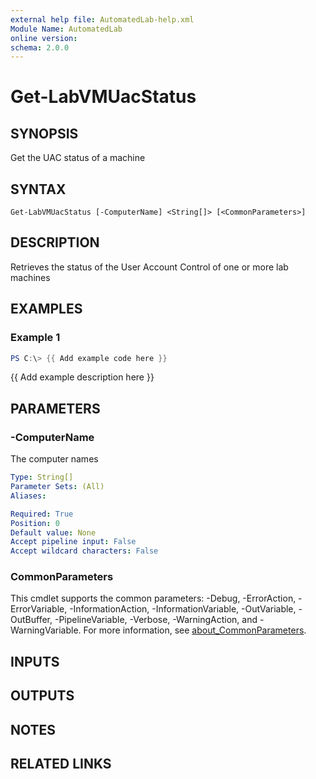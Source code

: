 ```yaml
---
external help file: AutomatedLab-help.xml
Module Name: AutomatedLab
online version:
schema: 2.0.0
---
```


# Get-LabVMUacStatus

## SYNOPSIS
Get the UAC status of a machine

## SYNTAX

```
Get-LabVMUacStatus [-ComputerName] <String[]> [<CommonParameters>]
```

## DESCRIPTION
Retrieves the status of the User Account Control of one or more lab machines

## EXAMPLES

### Example 1
```powershell
PS C:\> {{ Add example code here }}
```

{{ Add example description here }}

## PARAMETERS

### -ComputerName
The computer names

```yaml
Type: String[]
Parameter Sets: (All)
Aliases:

Required: True
Position: 0
Default value: None
Accept pipeline input: False
Accept wildcard characters: False
```

### CommonParameters
This cmdlet supports the common parameters: -Debug, -ErrorAction, -ErrorVariable, -InformationAction, -InformationVariable, -OutVariable, -OutBuffer, -PipelineVariable, -Verbose, -WarningAction, and -WarningVariable. For more information, see [about_CommonParameters](http://go.microsoft.com/fwlink/?LinkID=113216).

## INPUTS

## OUTPUTS

## NOTES

## RELATED LINKS

